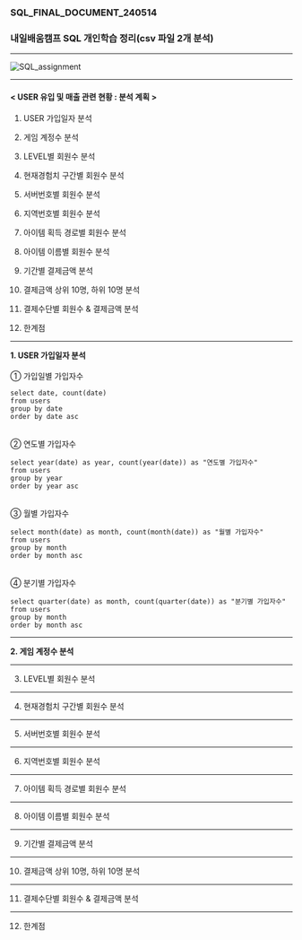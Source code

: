 ### SQL_FINAL_DOCUMENT_240514
### 내일배움캠프 SQL 개인학습 정리(csv 파일 2개 분석)
*** 

![SQL_assignment](https://github.com/inseong0910/sql_final_document_240514/assets/88603039/509313ac-d869-4803-99e7-52dcd6e87445)

***

#### < USER 유입 및 매출 관련 현황 : 분석 계획 > 

1. USER 가입일자 분석

2. 게임 계정수 분석

3. LEVEL별 회원수 분석

4. 현재경험치 구간별 회원수 분석

5. 서버번호별 회원수 분석

6. 지역번호별 회원수 분석

7. 아이템 획득 경로별 회원수 분석

8. 아이템 이름별 회원수 분석

9. 기간별 결제금액 분석

10. 결제금액 상위 10명, 하위 10명 분석

11. 결제수단별 회원수 & 결제금액 분석

12. 한계점 
***

__1. USER 가입일자 분석__
<br/><br/>
   ① 가입일별 가입자수
<pre><code>select date, count(date)
from users 
group by date
order by date asc</code></pre>


<br/>
   ② 연도별 가입자수
<pre><code>select year(date) as year, count(year(date)) as "연도별 가입자수"
from users
group by year 
order by year asc</code></pre>


<br/>
   ③ 월별 가입자수
<pre><code>select month(date) as month, count(month(date)) as "월별 가입자수"
from users 
group by month
order by month asc</code></pre>


<br/>
   ④ 분기별 가입자수 
<pre><code>select quarter(date) as month, count(quarter(date)) as "분기별 가입자수"
from users 
group by month
order by month asc</code></pre>


***
__2. 게임 계정수 분석__


***
3. LEVEL별 회원수 분석

***
4. 현재경험치 구간별 회원수 분석

***
5. 서버번호별 회원수 분석

***
6. 지역번호별 회원수 분석

***
7. 아이템 획득 경로별 회원수 분석

***
8. 아이템 이름별 회원수 분석

***
9. 기간별 결제금액 분석

***
10. 결제금액 상위 10명, 하위 10명 분석

***
11. 결제수단별 회원수 & 결제금액 분석

***
12. 한계점




